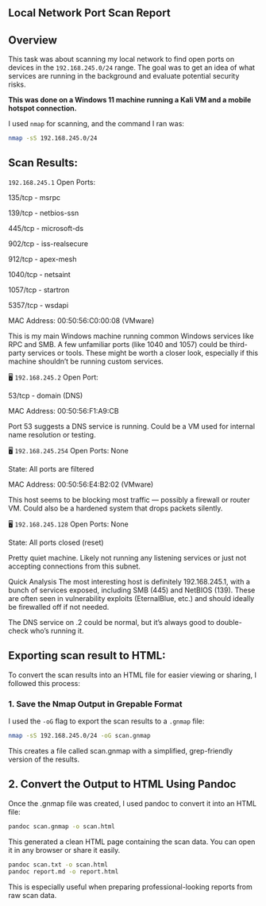## Local Network Port Scan Report

## Overview

This task was about scanning my local network to find open ports on devices in the `192.168.245.0/24` range. The goal was to get an idea of what services are running in the background and evaluate potential security risks.

**This was done on a Windows 11 machine running a Kali VM and a mobile hotspot connection.**

I used `nmap` for scanning, and the command I ran was:

```bash
nmap -sS 192.168.245.0/24
```
## Scan Results:

 `192.168.245.1`
Open Ports:

135/tcp - msrpc

139/tcp - netbios-ssn

445/tcp - microsoft-ds

902/tcp - iss-realsecure

912/tcp - apex-mesh

1040/tcp - netsaint

1057/tcp - startron

5357/tcp - wsdapi

MAC Address: 00:50:56:C0:00:08 (VMware)

This is my main Windows machine running common Windows services like RPC and SMB. A few unfamiliar ports (like 1040 and 1057) could be third-party services or tools. These might be worth a closer look, especially if this machine shouldn’t be running custom services.

🖥️ `192.168.245.2`
Open Port:

53/tcp - domain (DNS)

MAC Address: 00:50:56:F1:A9:CB 

Port 53 suggests a DNS service is running. Could be a VM used for internal name resolution or testing.

🖥️ `192.168.245.254`
Open Ports: None

State: All ports are filtered

MAC Address: 00:50:56:E4:B2:02 (VMware)

This host seems to be blocking most traffic — possibly a firewall or router VM. Could also be a hardened system that drops packets silently.

🖥️ `192.168.245.128`
Open Ports: None

State: All ports closed (reset)

Pretty quiet machine. Likely not running any listening services or just not accepting connections from this subnet.

Quick Analysis
The most interesting host is definitely 192.168.245.1, with a bunch of services exposed, including SMB (445) and NetBIOS (139). These are often seen in vulnerability exploits (EternalBlue, etc.) and should ideally be firewalled off if not needed.

The DNS service on .2 could be normal, but it’s always good to double-check who’s running it.

## Exporting scan result to HTML:

To convert the scan results into an HTML file for easier viewing or sharing, I followed this process:

### 1. Save the Nmap Output in Grepable Format

I used the `-oG` flag to export the scan results to a `.gnmap` file:

```bash
nmap -sS 192.168.245.0/24 -oG scan.gnmap
```
This creates a file called scan.gnmap with a simplified, grep-friendly version of the results.

## 2. Convert the Output to HTML Using Pandoc

Once the .gnmap file was created, I used pandoc to convert it into an HTML file:

```bash
pandoc scan.gnmap -o scan.html
```
This generated a clean HTML page containing the scan data. You can open it in any browser or share it easily.


```bash
pandoc scan.txt -o scan.html
pandoc report.md -o report.html
```
This is especially useful when preparing professional-looking reports from raw scan data.
